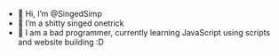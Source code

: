 - 👋 Hi, I’m @SingedSimp
- 👀 I’m a shitty singed onetrick
- 🌱 I am a bad programmer, currently learning JavaScript using scripts and website building :D

<!---
SingedSimp/SingedSimp is a ✨ special ✨ repository because its `README.md` (this file) appears on your GitHub profile.
You can click the Preview link to take a look at your changes.
--->
